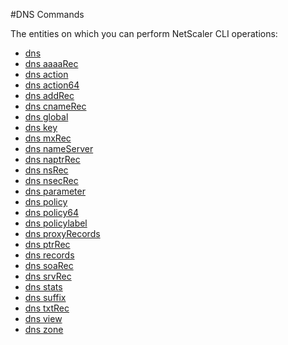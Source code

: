 #DNS Commands

The entities on which you can perform NetScaler CLI operations:
<ul><li><a href="../../dns/dns/dns">dns</a></li><li><a href="../../dns/dns-aaaarec/dns-aaaarec">dns aaaaRec</a></li><li><a href="../../dns/dns-action/dns-action">dns action</a></li><li><a href="../../dns/dns-action64/dns-action64">dns action64</a></li><li><a href="../../dns/dns-addrec/dns-addrec">dns addRec</a></li><li><a href="../../dns/dns-cnamerec/dns-cnamerec">dns cnameRec</a></li><li><a href="../../dns/dns-global/dns-global">dns global</a></li><li><a href="../../dns/dns-key/dns-key">dns key</a></li><li><a href="../../dns/dns-mxrec/dns-mxrec">dns mxRec</a></li><li><a href="../../dns/dns-nameserver/dns-nameserver">dns nameServer</a></li><li><a href="../../dns/dns-naptrrec/dns-naptrrec">dns naptrRec</a></li><li><a href="../../dns/dns-nsrec/dns-nsrec">dns nsRec</a></li><li><a href="../../dns/dns-nsecrec/dns-nsecrec">dns nsecRec</a></li><li><a href="../../dns/dns-parameter/dns-parameter">dns parameter</a></li><li><a href="../../dns/dns-policy/dns-policy">dns policy</a></li><li><a href="../../dns/dns-policy64/dns-policy64">dns policy64</a></li><li><a href="../../dns/dns-policylabel/dns-policylabel">dns policylabel</a></li><li><a href="../../dns/dns-proxyrecords/dns-proxyrecords">dns proxyRecords</a></li><li><a href="../../dns/dns-ptrrec/dns-ptrrec">dns ptrRec</a></li><li><a href="../../dns/dns-records/dns-records">dns records</a></li><li><a href="../../dns/dns-soarec/dns-soarec">dns soaRec</a></li><li><a href="../../dns/dns-srvrec/dns-srvrec">dns srvRec</a></li><li><a href="../../dns/dns-stats/dns-stats">dns stats</a></li><li><a href="../../dns/dns-suffix/dns-suffix">dns suffix</a></li><li><a href="../../dns/dns-txtrec/dns-txtrec">dns txtRec</a></li><li><a href="../../dns/dns-view/dns-view">dns view</a></li><li><a href="../../dns/dns-zone/dns-zone">dns zone</a></li></ul>



